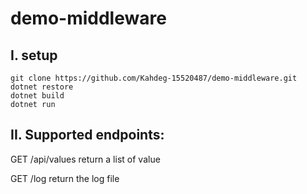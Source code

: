 # demo-middleware

## I. setup

```
git clone https://github.com/Kahdeg-15520487/demo-middleware.git
dotnet restore
dotnet build
dotnet run
```

## II. Supported endpoints:

GET /api/values
return a list of value

GET /log
return the log file
